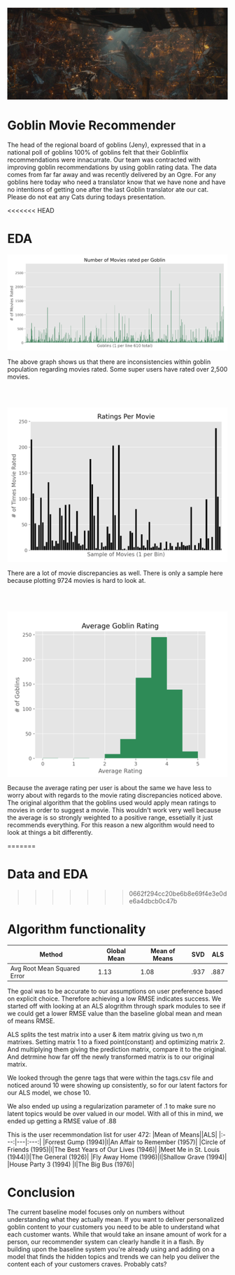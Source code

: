 ![Goblin Cav](images/goblintown.jpg)

# Goblin Movie Recommender
The head of the regional board of goblins (Jeny), expressed that in a national poll of goblins 100% of goblins felt that their Goblinflix recommendations were innacurrate. Our team was contracted with improving goblin recommendations by using goblin rating data. The data comes from far far away and was recently delivered by an Ogre. For any goblins here today who need a translator know that we have none and have no intentions of getting one after the last Goblin translator ate our cat. Please do not eat any Cats during todays presentation.

<<<<<<< HEAD
# EDA

<p align="center">
<img src="images/movies_per_goblins.png">
</p>

The above graph shows us that there are inconsistencies within goblin population regarding movies rated. Some super users have rated over 2,500 movies.

<br/><br/>
<p align="center">
<img src="images/rat_per_movie.png">
</p>

There are a lot of movie discrepancies as well. There is only a sample here because plotting 9724 movies is hard to look at. 


<br/><br/>
<p align="center">
<img src="images/avg_gob_rat.png">
</p>

Because the average rating per user is about the same we have less to worry about with regards to the movie rating discrepancies noticed above. The original algorithm that the goblins used would apply mean ratings to movies in order to suggest a movie. This wouldn't work very well because the average is so strongly weighted to a positive range, essetially it just recommends everything. For this reason a new algorithm would need to look at things a bit differently.

=======
# Data and EDA
>>>>>>> 0662f294cc20be6b8e69f4e3e0de6a4dbcb0c47b

# Algorithm functionality

| Method | Global Mean | Mean of Means | SVD |ALS|
|-----------------------------|-------------|---------------|------|---|
| Avg Root Mean Squared Error | 1.13 | 1.08 | .937 | .887|

The goal was to be accurate to our assumptions on user preference based on explicit choice.
Therefore achieving a low RMSE indicates success.
We started off with looking at an ALS alogrithm through spark modules to see if we could get a lower RMSE value than the baseline global mean and mean of means RMSE.

ALS splits the test matrix into a user & item matrix giving us two n,m matrixes.
Setting matrix 1 to a fixed point(constant) and optimizing matrix 2. And multiplying them giving 
the prediction matrix, compare it to the original. And detrmine how far off the newly transformed matrix
is to our original matrix.


We looked through the genre tags that were within the tags.csv file and noticed around 10 were showing up consistently, so for our latent factors for our ALS model, we chose 10.

We also ended up using a regularization parameter of .1 to make sure no latent topics would be over valued in our model.
With all of this in mind, we ended up getting a RMSE value of .88




This is the user recemmondation list for user 472:
|Mean of Means||ALS|
|:---:|---|:---:|
|Forrest Gump (1994)|l|An Affair to Remember (1957)|
|Circle of Friends (1995)|l|The Best Years of Our Lives (1946)|
|Meet Me in St. Louis (1944)|l|The General (1926)|
|Fly Away Home (1996)|l|Shallow Grave (1994)|
|House Party 3 (1994) |l|The Big Bus (1976)|


# Conclusion
The current baseline model focuses only on numbers without understanding what they actually mean. If you want to deliver personalized goblin content to your customers you need to be able to understand what each customer wants. While that would take an insane amount of work for a person, our recommender system can clearly handle it in a flash. By building upon the baseline system you're already using and adding on a model that finds the hidden topics and trends we can help you deliver the content each of your customers craves. Probably cats?